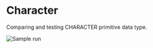 # Character
Comparing and testing CHARACTER primitive data type.

![Sample run](https://user-images.githubusercontent.com/41565191/57845013-60b26c00-77e6-11e9-8c49-a469a4574217.PNG)
